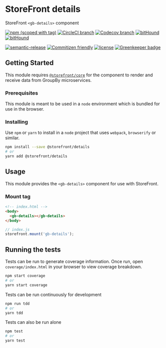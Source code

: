 # StoreFront details

StoreFront `<gb-details>` component

[![npm (scoped with tag)](https://img.shields.io/npm/v/@storefront/details.svg?style=flat-square)](https://www.npmjs.com/package/@storefront/details)
[![CircleCI branch](https://img.shields.io/circleci/project/github/groupby/storefront-details/master.svg?style=flat-square)](https://circleci.com/gh/groupby/storefront-details/tree/master)
[![Codecov branch](https://img.shields.io/codecov/c/github/groupby/storefront-details/master.svg?style=flat-square)](https://codecov.io/gh/groupby/storefront-details)
[![bitHound](https://img.shields.io/bithound/code/github/groupby/storefront-details.svg?style=flat-square)](https://www.bithound.io/github/groupby/storefront-details)
[![bitHound](https://img.shields.io/bithound/dependencies/github/groupby/storefront-details.svg?style=flat-square)](https://www.bithound.io/github/groupby/storefront-details)

[![semantic-release](https://img.shields.io/badge/%20%20%F0%9F%93%A6%F0%9F%9A%80-semantic--release-e10079.svg?style=flat-square)](https://github.com/semantic-release/semantic-release)
[![Commitizen friendly](https://img.shields.io/badge/commitizen-friendly-brightgreen.svg?style=flat-square)](http://commitizen.github.io/cz-cli/)
[![license](https://img.shields.io/github/license/mashape/apistatus.svg?style=flat-square)](https://choosealicense.com/licenses/mit/)
[![Greenkeeper badge](https://badges.greenkeeper.io/groupby/storefront-details.svg)](https://greenkeeper.io/)

## Getting Started

This module requires [`@storefront/core`](https://www.npmjs.com/package/@storefront/core) for the component to render
and receive data from GroupBy microservices.

### Prerequisites

This module is meant to be used in a `node` environment which is bundled for use in the browser.

### Installing

Use `npm` or `yarn` to install in a `node` project that uses `webpack`, `browserify` or similar.

```sh
npm install --save @storefront/details
# or
yarn add @storefront/details
```

## Usage

This module provides the `<gb-details>` component for use with StoreFront.

### Mount tag

```html
<!-- index.html -->
<body>
  <gb-details></gb-details>
</body>
```

```js
// index.js
storefront.mount('gb-details');
```

## Running the tests

Tests can be run to generate coverage information.
Once run, open `coverage/index.html` in your browser to view coverage breakdown.

```sh
npm start coverage
# or
yarn start coverage
```

Tests can be run continuously for development

```sh
npm run tdd
# or
yarn tdd
```

Tests can also be run alone

```sh
npm test
# or
yarn test
```
